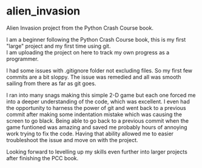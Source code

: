 # alien_invasion
Alien Invasion project from the Python Crash Course book.

I am a beginner following the Python Crash Course book, this is my first "large" project and my first time using git.  
I am uploading the project on here to track my own progress as a programmer.

I had some issues with .gitignore folder not excluding files. So my first few commits are a bit sloppy. 
The issue was remedied and all was smooth sailing from there as far as git goes.

I ran into many snags making this simple 2-D game but each one forced me into a deeper understanding of the code, which was excellent.
I even had the opportunity to harness the power of git and went back to a previous commit after making some indentation mistake which was causing the screen to go black.
Being able to go back to a previous commit when the game funtioned was amazing and saved me probably hours of annoying work trying to fix the code. 
Having that ability allowed me to easier troubleshoot the issue and move on with the project. 

Looking forward to levelling up my skills even further into larger projects after finishing the PCC book. 
